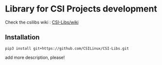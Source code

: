 # Library for CSI Projects development

Check the csilibs wiki : [CSI-Libs/wiki](https://github.com/CSILinux/CSI-Libs/wiki)
## Installation

```
pip3 install git+https://github.com/CSILinux/CSI-Libs.git
```
add more description, please!
